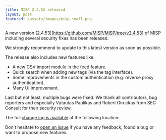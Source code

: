 ```yaml
---
title: MISP 2.4.53 released
layout: post
featured: /assets/images/misp-small.png
---
```


A new version (2.4.53)[https://github.com/MISP/MISP/tree/v2.4.53] of MISP including several security fixes has been released.

We strongly recommend to update to this latest version as soon as possible.

The release also includes new features like:

- A new CSV import module in the feed feature.
- Quick search when adding new tags (via the tag interface).
- Some improvements in the custom authentication (e.g. reverse proxy authentication).
- Many UI improvement.

Last but not least, multiple bugs were fixed. We thank all contributors, bug reporters and especially Vytautas Paulikas and Robert Giruckas from SEC Consult
for their security review.

The full [change log is available](http://www.misp-project.org/Changelog.txt) at the following location:

Don't hesitate to [open an issue](https://github.com/MISP/MISP/issues) if you have any feedback, found a bug or want to propose new features.
